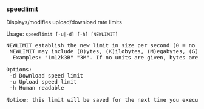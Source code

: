 ### speedlimit
Displays/modifies upload/download rate limits

Usage: `speedlimit [-u|-d] [-h] [NEWLIMIT]`
<pre>
NEWLIMIT establish the new limit in size per second (0 = no limit)
 NEWLIMIT may include (B)ytes, (K)ilobytes, (M)egabytes, (G)igabytes & (T)erabytes.
  Examples: "1m12k3B" "3M". If no units are given, bytes are assumed

Options:
 -d	Download speed limit
 -u	Upload speed limit
 -h	Human readable

Notice: this limit will be saved for the next time you execute MEGAcmd server. They will be removed if you logout.
</pre>
